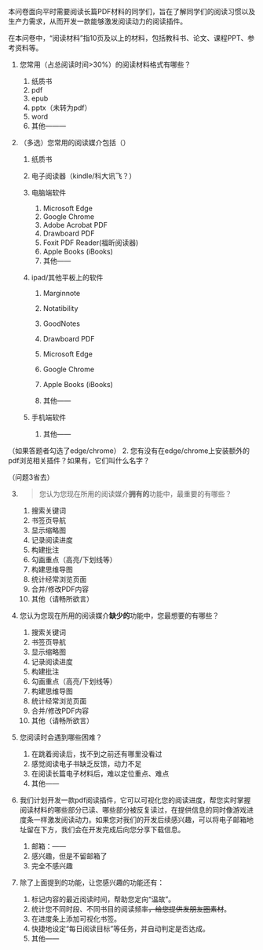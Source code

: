 本问卷面向平时需要阅读长篇PDF材料的同学们，旨在了解同学们的阅读习惯以及生产力需求，从而开发一款能够激发阅读动力的阅读插件。

在本问卷中，“阅读材料”指10页及以上的材料，包括教科书、论文、课程PPT、参考资料等。

1. 您常用（占总阅读时间>30%）的阅读材料格式有哪些？
   1. 纸质书
   2. pdf
   3. epub
   4. pptx（未转为pdf）
   5. word
   6. 其他———

2. （多选）您常用的阅读媒介包括（）
   
   1. 纸质书
   
   2. 电子阅读器（kindle/科大讯飞？）
   
   3. 电脑端软件
   
      1. Microsoft Edge
      2. Google Chrome
      3. Adobe Acrobat PDF
      4. Drawboard PDF
      5. Foxit PDF Reader(福昕阅读器)
      6. Apple Books (iBooks)
      7. 其他——
   
   4. ipad/其他平板上的软件
      
      1. Marginnote
      
      2. Notatibility
      
      3. GoodNotes
      
      4. Drawboard PDF
         
      5. Microsoft Edge
      
      6. Google Chrome

      7. Apple Books (iBooks)
      
      8. 其他——

   5. 手机端软件

      1. 其他——

   

（如果答题者勾选了edge/chrome）
2. 您有没有在edge/chrome上安装额外的pdf浏览相关插件？如果有，它们叫什么名字？

（问题3省去）


3. > 您认为您现在所用的阅读媒介**拥有的**功能中，最重要的有哪些？
   
   1. 搜索关键词
   2. 书签页导航
   3. 显示缩略图
   4. 记录阅读进度
   5. 构建批注
   6. 勾画重点（高亮/下划线等）
   7. 构建思维导图
   8. 统计经常浏览页面
   9. 合并/修改PDF内容
   10. 其他（请畅所欲言）
   
3. 您认为您现在所用的阅读媒介**缺少的**功能中，您最想要的有哪些？
   1. 搜索关键词
   2. 书签页导航
   3. 显示缩略图
   4. 记录阅读进度
   5. 构建批注
   6. 勾画重点（高亮/下划线等）
   7. 构建思维导图
   8. 统计经常浏览页面
   9. 合并/修改PDF内容
   10. 其他（请畅所欲言）


4. 您阅读时会遇到哪些困难？

   1. 在跳着阅读后，找不到之前还有哪里没看过
   2. 感觉阅读电子书缺乏反馈，动力不足
   3. 在阅读长篇电子材料后，难以定位重点、难点
   4. 其他——

5. 我们计划开发一款pdf阅读插件，它可以可视化您的阅读进度，帮您实时掌握阅读材料的哪些部分已读、哪些部分被反复读过，在提供信息的同时像游戏进度条一样激发阅读动力。如果您对我们的开发后续感兴趣，可以将电子邮箱地址留在下方，我们会在开发完成后向您分享下载信息。
   1. 邮箱：——
   2. 感兴趣，但是不留邮箱了
   3. 完全不感兴趣

6. 除了上面提到的功能，让您感兴趣的功能还有：
   1. 标记内容的最近阅读时间，帮助您定向“温故”。
   2. 统计您不同时段、不同书目的阅读频率~~，给您提供发朋友圈素材~~。
   3. 在进度条上添加可视化书签。
   4. 快捷地设定“每日阅读目标”等任务，并自动判定是否达成。
   5. 其他——